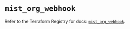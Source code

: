 # `mist_org_webhook`

Refer to the Terraform Registry for docs: [`mist_org_webhook`](https://registry.terraform.io/providers/juniper/mist/0.6.0/docs/resources/org_webhook).
